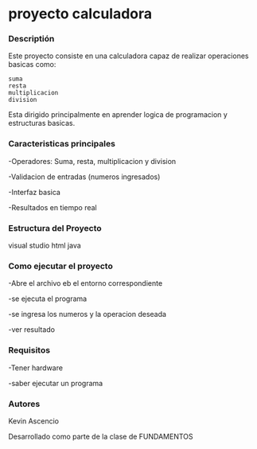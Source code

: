 # proyecto calculadora 

### Descriptión 

Este proyecto consiste en una calculadora capaz de realizar operaciones basicas como:

    suma
    resta
    multiplicacion 
    division

Esta dirigido principalmente en aprender logica de programacion y estructuras basicas.


### Caracteristicas principales

-Operadores: Suma, resta, multiplicacion y division

-Validacion de entradas (numeros ingresados)

-Interfaz basica

-Resultados en tiempo real 


### Estructura del Proyecto

visual studio
html
java

### Como ejecutar el proyecto

-Abre el archivo eb el entorno correspondiente

-se ejecuta el programa

-se ingresa los numeros y la operacion deseada 

-ver resultado

### Requisitos 

-Tener hardware

-saber ejecutar un programa

###  Autores

Kevin Ascencio

Desarrollado como parte de la clase de FUNDAMENTOS 
